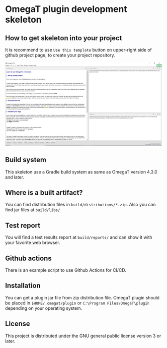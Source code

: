 # OmegaT plugin development skeleton

## How to get skeleton into your project

It is recommend to use `Use this template` button on upper-right side of github project page,
to create your project repository.

![](https://github.com/vaish3496/TimeElapsed-OmegaT-Plugin/blob/master/screenshots/SS1.PNG)

## Build system

This skeleton use a Gradle build system as same as OmegaT version 4.3.0 and later.

## Where is a built artifact?

You can find distribution files in `build/distributions/*.zip`.
Also you can find jar files at `build/libs/`

## Test report

You will find a test results report at `build/reports/` and can show it with your favorite web browser.

## Github actions

There is an example script to use Github Actions for CI/CD.

## Installation

You can get a plugin jar file from zip distribution file.
OmegaT plugin should be placed in `$HOME/.omegat/plugin` or `C:\Program Files\OmegaT\plugin`
depending on your operating system.

## License

This project is distributed under the GNU general public license version 3 or later.
